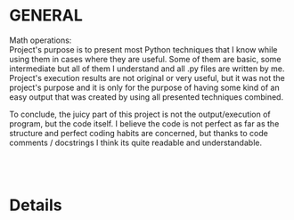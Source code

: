 # GENERAL
Math operations:</br>
Project's purpose is to present most Python techniques that I know while using them in cases where they are useful. Some of them are basic, some intermediate but all of them
I understand and all .py files are written by me. Project's execution results are not original or very useful, but it was not the project's purpose and it is only for the purpose of
having some kind of an easy output that was created by using all presented techniques combined. </br>

To conclude, the juicy part of this project is not the output/execution of program, but the code itself. I believe the code is not perfect as far as the structure and
perfect coding habits are concerned, but thanks to code comments / docstrings I think its quite readable and understandable.

</br></br>

# Details

